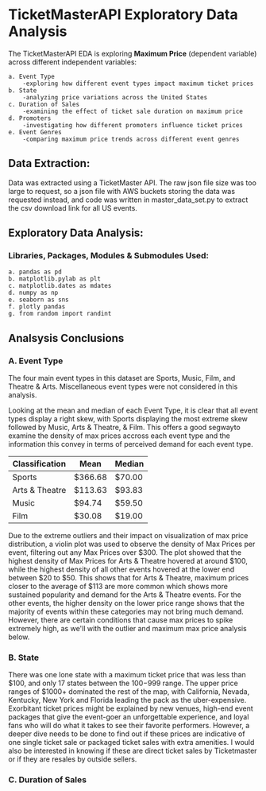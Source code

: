 # TicketMasterAPI Exploratory Data Analysis

The TicketMasterAPI EDA is exploring **Maximum Price** (dependent variable) across different independent variables:

    a. Event Type
        -exploring how different event types impact maximum ticket prices
    b. State
        -analyzing price variations across the United States
    c. Duration of Sales
        -examining the effect of ticket sale duration on maximum price
    d. Promoters
        -investigating how different promoters influence ticket prices
    e. Event Genres
        -comparing maximum price trends across different event genres

## Data Extraction:
Data was extracted using a TicketMaster API. The raw json file size was too large to request, so a json file with AWS buckets storing the data was requested instead, and code was written in master_data_set.py to extract the csv download link for all US events. 

## Exploratory Data Analysis:

### Libraries, Packages, Modules & Submodules Used:

    a. pandas as pd
    b. matplotlib.pylab as plt
    c. matplotlib.dates as mdates
    d. numpy as np
    e. seaborn as sns
    f. plotly pandas
    g. from random import randint

## Analsysis Conclusions

### A. Event Type
The four main event types in this dataset are Sports, Music, Film, and Theatre & Arts. Miscellaneous event types were not considered in this analysis. 

Looking at the mean and median of each Event Type, it is clear that all event types display a right skew, with Sports displaying the most extreme skew followed by Music, Arts & Theatre, & Film. This offers a good segwayto examine the density of max prices accross each event type and the information this convey in terms of perceived demand for each event type. 

| Classification |   Mean  | Median |
| -------------- | ------- | ------ |
| Sports         | $366.68 | $70.00 |
| Arts & Theatre | $113.63 | $93.83 |
| Music          | $94.74  | $59.50 |
| Film           | $30.08  | $19.00 |

Due to the extreme outliers and their impact on visualization of max price distribution, a violin plot was used to observe the density of Max Prices per event, filtering out any Max Prices over $300. The plot showed that the highest density of Max Prices for Arts & Theatre hovered at around $100, while the highest density of all other events hovered at the lower end between $20 to $50. This shows that for Arts & Theatre, maximum prices closer to the average of $113 are more common which shows more sustained popularity and demand for the Arts & Theatre events. For the other events, the higher density on the lower price range shows that the majority of events within these categories may not bring much demand. However, there are certain conditions that cause max prices to spike extremely high, as we'll with the outlier and maximum max price analysis below. 



### B. State
There was one lone state with a maximum ticket price that was less than $100, and only 17 states between the $100-$999 range. The upper price ranges of $1000+ dominated the rest of the map, with California, Nevada, Kentucky, New York and Florida leading the pack as the uber-expensive. Exorbitant ticket prices might be explained by new venues, high-end event packages that give the event-goer an unforgettable experience, and loyal fans who will do what it takes to see their favorite performers. However, a deeper dive needs to be done to find out if these prices are indicative of one single ticket sale or packaged ticket sales with extra amenities. I would also be interested in knowing if these are direct ticket sales by Ticketmaster or if they are resales by outside sellers.


### C. Duration of Sales